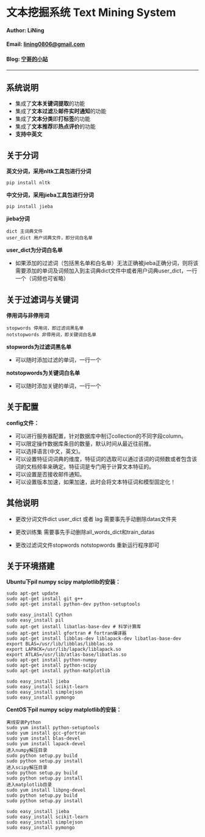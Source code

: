 # 文本挖掘系统 Text Mining System

#### Author: LiNing 
#### Email: lining0806@gmail.com
#### Blog: [宁哥的小站](http://www.lining0806.com/)

***


## 系统说明

* 集成了**文本关键词提取**的功能
* 集成了**文本过滤**及**邮件实时通知**的功能
* 集成了**文本分类**即**打标签**的功能
* 集成了**文本推荐**即**热点评价**的功能
* **支持中英文**


## 关于分词
**英文分词，采用nltk工具包进行分词**  

	pip install nltk 

**中文分词，采用jieba工具包进行分词**  

	pip install jieba 

**jieba分词**

	dict 主词典文件 
	user_dict 用户词典文件，即分词白名单 

**user_dict为分词白名单**
* 如果添加的过滤词（包括黑名单和白名单）无法正确被jieba正确分词，则将该需要添加的单词及词频加入到主词典dict文件中或者用户词典user_dict，一行一个（词频也可省略）  

## 关于过滤词与关键词

**停用词与非停用词**

	stopwords 停用词，即过滤词黑名单
	notstopwords 非停用词，即关键词白名单

**stopwords为过滤词黑名单**    
* 可以随时添加过滤的单词，一行一个  

**notstopwords为关键词白名单**  
* 可以随时添加关键的单词，一行一个  


## 关于配置

**config文件：**  
* 可以进行服务器配置，针对数据库中制订collection的不同字段column。 
* 可以限定操作数据库条目的数量，默认时间从最近往前推。
* 可以选择语言(中文，英文)。
* 可以设置特征词词典的维度，特征词的选取可以通过该词的词频数或者包含该词的文档频率来确定。特征词是专门用于计算文本特征的。
* 可以设置是否接收邮件通知。
* 可以设置版本加速，如果加速，此时会将文本特征词和模型固定化！

## 其他说明
* 更改分词文件dict user_dict 或者 lag
需要事先手动删除datas文件夹

* 更改训练集
需要事先手动删除all_words_dict和train_datas

* 更改过滤词文件stopwords notstopwords
重新运行程序即可

## 关于环境搭建

**Ubuntu下pil numpy scipy matplotlib的安装：**  

    sudo apt-get update
    sudo apt-get install git g++
    sudo apt-get install python-dev python-setuptools
    
    sudo easy_install Cython 
    sudo easy_install pil
    sudo apt-get install libatlas-base-dev # 科学计算库
    sudo apt-get install gfortran # fortran编译器
    sudo apt-get install libblas-dev liblapack-dev libatlas-base-dev
    export BLAS=/usr/lib/libblas/libblas.so 
    export LAPACK=/usr/lib/lapack/liblapack.so 
    export ATLAS=/usr/lib/atlas-base/libatlas.so
    sudo apt-get install python-numpy
    sudo apt-get install python-scipy
    sudo apt-get install python-matplotlib
    
    sudo easy_install jieba
    sudo easy_install scikit-learn
    sudo easy_install simplejson
    sudo easy_install pymongo


**CentOS下pil numpy scipy matplotlib的安装：**  

    离线安装Python
    sudo yum install python-setuptools
    sudo yum install gcc-gfortran 
    sudo yum install blas-devel
    sudo yum install lapack-devel
    进入numpy解压目录
    sudo python setup.py build
    sudo python setup.py install
    进入scipy解压目录
    sudo python setup.py build
    sudo python setup.py install
    进入matplotlib目录
    sudo yum install libpng-devel
    sudo python setup.py build
    sudo python setup.py install
    
    sudo easy_install jieba
    sudo easy_install scikit-learn
    sudo easy_install simplejson
    sudo easy_install pymongo

